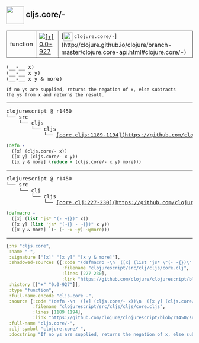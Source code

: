 ## <img width="48px" valign="middle" src="http://i.imgur.com/Hi20huC.png"> cljs.core/-

 <table border="1">
<tr>
<td>function</td>
<td><a href="https://github.com/cljsinfo/api-refs/tree/0.0-927"><img valign="middle" alt="[+] 0.0-927" src="https://img.shields.io/badge/+-0.0--927-lightgrey.svg"></a> </td>
<td>
[<img height="24px" valign="middle" src="http://i.imgur.com/1GjPKvB.png"> <samp>clojure.core/-</samp>](http://clojure.github.io/clojure/branch-master/clojure.core-api.html#clojure.core/-)
</td>
</tr>
</table>

 <samp>
(__-__ x)<br>
(__-__ x y)<br>
(__-__ x y & more)<br>
</samp>

```
If no ys are supplied, returns the negation of x, else subtracts
the ys from x and returns the result.
```

---

 <pre>
clojurescript @ r1450
└── src
    └── cljs
        └── cljs
            └── <ins>[core.cljs:1189-1194](https://github.com/clojure/clojurescript/blob/r1450/src/cljs/cljs/core.cljs#L1189-L1194)</ins>
</pre>

```clj
(defn -
  ([x] (cljs.core/- x))
  ([x y] (cljs.core/- x y))
  ([x y & more] (reduce - (cljs.core/- x y) more)))
```


---

 <pre>
clojurescript @ r1450
└── src
    └── clj
        └── cljs
            └── <ins>[core.clj:227-230](https://github.com/clojure/clojurescript/blob/r1450/src/clj/cljs/core.clj#L227-L230)</ins>
</pre>

```clj
(defmacro -
  ([x] (list 'js* "(- ~{})" x))
  ([x y] (list 'js* "(~{} - ~{})" x y))
  ([x y & more] `(- (- ~x ~y) ~@more)))
```

---

```clj
{:ns "cljs.core",
 :name "-",
 :signature ["[x]" "[x y]" "[x y & more]"],
 :shadowed-sources ({:code "(defmacro -\n  ([x] (list 'js* \"(- ~{})\" x))\n  ([x y] (list 'js* \"(~{} - ~{})\" x y))\n  ([x y & more] `(- (- ~x ~y) ~@more)))",
                     :filename "clojurescript/src/clj/cljs/core.clj",
                     :lines [227 230],
                     :link "https://github.com/clojure/clojurescript/blob/r1450/src/clj/cljs/core.clj#L227-L230"}),
 :history [["+" "0.0-927"]],
 :type "function",
 :full-name-encode "cljs.core_-",
 :source {:code "(defn -\n  ([x] (cljs.core/- x))\n  ([x y] (cljs.core/- x y))\n  ([x y & more] (reduce - (cljs.core/- x y) more)))",
          :filename "clojurescript/src/cljs/cljs/core.cljs",
          :lines [1189 1194],
          :link "https://github.com/clojure/clojurescript/blob/r1450/src/cljs/cljs/core.cljs#L1189-L1194"},
 :full-name "cljs.core/-",
 :clj-symbol "clojure.core/-",
 :docstring "If no ys are supplied, returns the negation of x, else subtracts\nthe ys from x and returns the result."}

```
